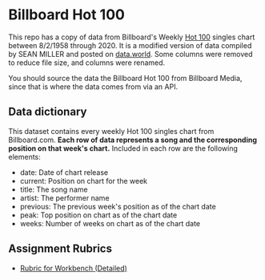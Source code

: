 # Billboard Hot 100

This repo has a copy of data from Billboard's Weekly [Hot 100](https://www.billboard.com/charts/hot-100) singles chart between 8/2/1958 through 2020. It is a modified version of data compiled by SEAN MILLER and posted on [data.world](https://data.world/kcmillersean/billboard-hot-100-1958-2017). Some columns were removed to reduce file size, and columns were renamed.

You should source the data the Billboard Hot 100 from Billboard Media, since that is where the data comes from via an API.

## Data dictionary

This dataset contains every weekly Hot 100 singles chart from Billboard.com. **Each row of data represents a song and the corresponding position on that week's chart.** Included in each row are the following elements:

- date: Date of chart release
- current: Position on chart for the week
- title: The song name
- artist: The performer name
- previous: The previous week's position as of the chart date
- peak: Top position on chart as of the chart date
- weeks: Number of weeks on chart as of the chart date

## Assignment Rubrics

- [Rubric for Workbench (Detailed)](rubric-wb-detailed.md)
